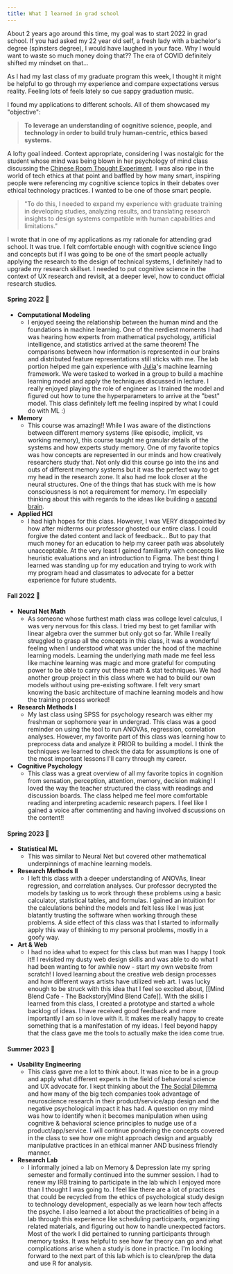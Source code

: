 ```yaml
---
title: What I learned in grad school
---
```


About 2 years ago around this time, my goal was to start 2022 in grad school. If you had asked my 22 year old self, a fresh lady with a bachelor's degree (spinsters degree), I would have laughed in your face. Why I would want to waste so much money doing that?? The era of COVID definitely shifted my mindset on that... 

As I had my last class of my graduate program this week, I thought it might be helpful to go through my experience and compare expectations versus reality. Feeling lots of feels lately so cue sappy graduation music.

I found my applications to different schools. All of them showcased my "objective": 
>**To leverage an understanding of cognitive science, people, and technology in order to build truly human-centric, ethics based systems.** 

A lofty goal indeed. Context appropriate, considering I was nostalgic for the student whose mind was being blown in her psychology of mind class discussing the [Chinese Room Thought Experiment](https://plato.stanford.edu/entries/chinese-room/). I was also ripe in the world of tech ethics at that point and baffled by how many smart, inspiring people were referencing my cognitive science topics in their debates over ethical technology practices. I wanted to be one of those smart people. 

>"To do this, I needed to expand my experience with graduate training in developing studies, analyzing results, and translating research insights to design systems compatible with human capabilities and limitations."

I wrote that in one of my applications as my rationale for attending grad school. It was true. I felt comfortable enough with cognitive science lingo and concepts but if I was going to be one of the smart people actually applying the research to the design of technical systems, I definitely had to upgrade my research skillset. I needed to put cognitive science in the context of UX research and revisit, at a deeper level, how to conduct official research studies. 



#### Spring 2022 🌷
- **Computational Modeling** 
	- I enjoyed seeing the relationship between the human mind and the foundations in machine learning. One of the nerdiest moments I had was hearing how experts from mathematical psychology, artificial intelligence, and statistics arrived at the same theorem! The comparisons between how information is represented in our brains and distributed feature representations still sticks with me. The lab portion helped me gain experience with [Julia](https://julialang.org/)'s machine learning framework. We were tasked to worked in a group to build a machine learning model and apply the techniques discussed in lecture. I really enjoyed playing the role of engineer as I trained the model and figured out how to tune the hyperparameters to arrive at the "best" model. This class definitely left me feeling inspired by what I could do with ML :)
- **Memory** 
	- This course was amazing!! While I was aware of the distinctions between different memory systems (like episodic, implicit, vs working memory), this course taught me granular details of the systems and how experts study memory. One of my favorite topics was how concepts are represented in our minds and how creatively researchers study that. Not only did this course go into the ins and outs of different memory systems but it was the perfect way to get my head in the research zone. It also had me look closer at the neural structures. One of the things that has stuck with me is how consciousness is not a requirement for memory. I'm especially thinking about this with regards to the ideas like building a [second brain](https://maggieappleton.com/basb).  
- **Applied HCI**
	- I had high hopes for this class. However, I was VERY disappointed by how after midterms our professor ghosted our entire class. I could forgive the dated content and lack of feedback... But to pay that much money for an education to help my career path was absolutely unacceptable. At the very least I gained familiarity with concepts like heuristic evaluations and an introduction to Figma. The best thing I learned was standing up for my education and trying to work with my program head and classmates to advocate for a better experience for future students. 

#### Fall 2022 🎃
- **Neural Net Math** 
	- As someone whose furthest math class was college level calculus, I was very nervous for this class. I tried my best to get familiar with linear algebra over the summer but only got so far. While I really struggled to grasp all the concepts in this class, it was a wonderful feeling when I understood what was under the hood of the machine learning models. Learning the underlying math made me feel less like machine learning was magic and more grateful for computing power to be able to carry out these math & stat techniques. We had another group project in this class where we had to build our own models without using pre-existing software. I felt very smart knowing the basic architecture of machine learning models and how the training process worked! 
- **Research Methods I**
	- My last class using SPSS for psychology research was either my freshman or sophomore year in undergrad. This class was a good reminder on using the tool to run ANOVAs, regression, correlation analyses. However, my favorite part of this class was learning how to preprocess data and analyze it PRIOR to building a model. I think the techniques we learned to check the data for assumptions is one of the most important lessons I'll carry through my career.
- **Cognitive Psychology**
	- This class was a great overview of all my favorite topics in cognition from sensation, perception, attention, memory, decision making! I loved the way the teacher structured the class with readings and discussion boards. The class helped me feel more comfortable reading and interpreting academic research papers. I feel like I gained a voice after commenting and having involved discussions on the content!! 

#### Spring 2023 🌸
- **Statistical ML**
	- This was similar to Neural Net but covered other mathematical underpinnings of machine learning models. 
- **Research Methods II**
	- I left this class with a deeper understanding of ANOVAs, linear regression, and correlation analyses. Our professor decrypted the models by tasking us to work through these problems using a basic calculator, statistical tables, and formulas. I gained an intuition for the calculations behind the models and felt less like I was just blatantly trusting the software when working through these problems. A side effect of this class was that I started to informally apply this way of thinking to my personal problems, mostly in a goofy way. 
- **Art & Web**
	- I had no idea what to expect for this class but man was I happy I took it!! I revisited my dusty web design skills and was able to do what I had been wanting to for awhile now - start my own website from scratch! I loved learning about the creative web design processes and how different ways artists have utilized web art. I was lucky enough to be struck with this idea that I feel so excited about, [[Mind Blend Cafe - The Backstory|Mind Blend Cafe]]. With the skills I learned from this class, I created a prototype and started a whole backlog of ideas. I have received good feedback and more importantly I am so in love with it. It makes me really happy to create something that is a manifestation of my ideas. I feel beyond happy that the class gave me the tools to actually make the idea come true.

#### Summer 2023 🌻
- **Usability Engineering**
	- This class gave me a lot to think about. It was nice to be in a group and apply what different experts in the field of behavioral science and UX advocate for. I kept thinking about the [The Social Dilemma](https://en.wikipedia.org/wiki/The_Social_Dilemma) and how many of the big tech companies took advantage of neuroscience research in their product/service/app design and the negative psychological impact it has had. A question on my mind was how to identify when it becomes manipulation when using cognitive & behavioral science principles to nudge use of a product/app/service. I will continue pondering the concepts covered in the class to see how one might approach design and arguably manipulative practices in an ethical manner AND business friendly manner. 
- **Research Lab** 
	- I informally joined a lab on Memory & Depression late my spring semester and formally continued into the summer session. I had to renew my IRB training to participate in the lab which I enjoyed more than I thought I was going to. I feel like there are a lot of practices that could be recycled from the ethics of psychological study design to technology development, especially as we learn how tech affects the psyche. I also learned a lot about the practicalities of being in a lab through this experience like scheduling participants, organizing related materials, and figuring out how to handle unexpected factors. Most of the work I did pertained to running participants through memory tasks. It was helpful to see how far theory can go and what complications arise when a study is done in practice. I'm looking forward to the next part of this lab which is to clean/prep the data and use R for analysis.


